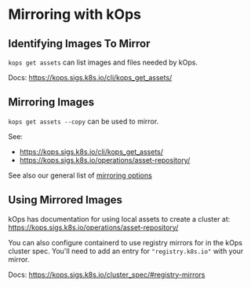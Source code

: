 # Mirroring with kOps

## Identifying Images To Mirror

`kops get assets` can list images and files needed by kOps.

Docs: https://kops.sigs.k8s.io/cli/kops_get_assets/

## Mirroring Images

`kops get assets --copy` can be used to mirror.

See:
- https://kops.sigs.k8s.io/cli/kops_get_assets/
- https://kops.sigs.k8s.io/operations/asset-repository/

See also our general list of [mirroring options](./README.md#Mirroring-Images)

## Using Mirrored Images

kOps has documentation for using local assets to create a cluster at:
https://kops.sigs.k8s.io/operations/asset-repository/

You can also configure containerd to use registry mirrors for in the kOps cluster spec.
You'll need to add an entry for `"registry.k8s.io"` with your mirror.

Docs: https://kops.sigs.k8s.io/cluster_spec/#registry-mirrors
